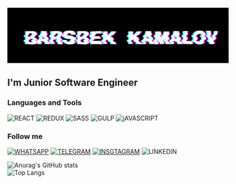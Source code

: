 [![Header](https://github.com/BarsbekKamalov/BarsbekKamalov/blob/main/assets/HEADER.jpg)](https://www.youtube.com/channel/UCXiBz8MfeYu8RMIvlNx5SzA)

## I'm Junior Software Engineer 

### Languages and Tools

![REACT](https://img.shields.io/badge/-REACT-FFFFFF?style=for-the-badge&logo=REACT&logoColor=47c5fb)
![REDUX](https://img.shields.io/badge/-REDUX-7b41bd?style=for-the-badge&logo=REDUX&logoColor=47c5fb)
![SASS](https://img.shields.io/badge/-SASS-ffffff?style=for-the-badge&logo=SASS&logoColor=47c5fb)
![GULP](https://img.shields.io/badge/-GULP-000080?style=for-the-badge&logo=GULP&logoColor=47c5fb)
![jAVASCRIPT](https://img.shields.io/badge/-JAVASCRIPT-efd81d?style=for-the-badge&logo=JAVASCRIPT&logoColor=000000)

### Follow me
[![WHATSAPP](https://img.shields.io/badge/-WHATSAPP-234040?style=for-the-badge&logo=WHATSAPP&logoColor=47c5fb)](https://wa.me/996880204256?text=%D0%9F%D1%80%D0%B8%D0%B2%D0%B5%D1%82!%20%F0%9F%91%)
[![TELEGRAM](https://img.shields.io/badge/-TELEGRAM-ffffff?style=for-the-badge&logo=TELEGRAM&logoColor=47c5fb)](https://tlgg.ru/barsbek_kamalov)
[![INSGTAGRAM](https://img.shields.io/badge/-INSTAGRAM-ffffff?style=for-the-badge&logo=INSTAGRAM&logoColor=c94641)](https://instagram.com/kama10vv?utm_medium=copy_link)
![LINKEDIN](https://img.shields.io/badge/-LINKEDIN-0a63bc?style=for-the-badge&logo=LINKEDIN&logoColor=fffff)


![Anurag's GitHub stats](https://github-readme-stats.vercel.app/api?username=BarsbekKamalov&show_icons=true&theme=tokyonight)
<br/>
![Top Langs](https://github-readme-stats.vercel.app/api/top-langs/?username=BarsbekKamalov&layout=compact)
<br/>

